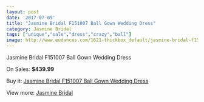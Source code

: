 ```yaml
---
layout: post
date: '2017-07-09'
title: "Jasmine Bridal F151007 Ball Gown Wedding Dress"
category: Jasmine Bridal
tags: ["unique","sale","dress","crazy","ball"]
image: http://www.eudances.com/1621-thickbox_default/jasmine-bridal-f151007-ball-gown-wedding-dress.jpg
---
```

Jasmine Bridal F151007 Ball Gown Wedding Dress

On Sales: **$439.99**
<a href="https://www.eudances.com/en/jasmine-bridal/579-jasmine-bridal-f151007-ball-gown-wedding-dress.html"><amp-img layout="responsive" width="600" height="600" src="//www.eudances.com/1621-thickbox_default/jasmine-bridal-f151007-ball-gown-wedding-dress.jpg" alt="Jasmine Bridal F151007 Ball Gown Wedding Dress 0" /></a>
<a href="https://www.eudances.com/en/jasmine-bridal/579-jasmine-bridal-f151007-ball-gown-wedding-dress.html"><amp-img layout="responsive" width="600" height="600" src="//www.eudances.com/1622-thickbox_default/jasmine-bridal-f151007-ball-gown-wedding-dress.jpg" alt="Jasmine Bridal F151007 Ball Gown Wedding Dress 1" /></a>

Buy it: [Jasmine Bridal F151007 Ball Gown Wedding Dress](https://www.eudances.com/en/jasmine-bridal/579-jasmine-bridal-f151007-ball-gown-wedding-dress.html "Jasmine Bridal F151007 Ball Gown Wedding Dress")

View more: [Jasmine Bridal](https://www.eudances.com/en/6-jasmine-bridal "Jasmine Bridal")